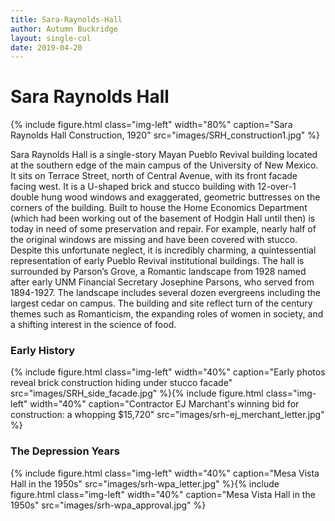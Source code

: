 ```yaml
---
title: Sara-Raynolds-Hall
author: Autumn Buckridge
layout: single-col
date: 2019-04-20
---
```



# Sara Raynolds Hall

{% include figure.html class="img-left" width="80%" caption="Sara Raynolds Hall Construction, 1920" src="images/SRH_construction1.jpg" %}

Sara Raynolds Hall is a single-story Mayan Pueblo Revival building located at the southern edge of the main campus of the University of New Mexico. It sits on Terrace Street, north of Central Avenue, with its front facade facing west. It is a U-shaped brick and stucco building with 12-over-1 double hung wood windows and exaggerated, geometric buttresses on the corners of the building. Built to house the Home Economics Department (which had been working out of the basement of Hodgin Hall until then) is today in need of some preservation and repair. For example, nearly half of the original windows are missing and have been covered with stucco. Despite this unfortunate neglect, it is incredibly charming, a quintessential representation of early Pueblo Revival institutional buildings. The hall is surrounded by Parson’s Grove, a Romantic landscape from 1928 named after early UNM Financial Secretary Josephine Parsons, who served from 1894-1927.  The landscape includes several dozen evergreens including the largest cedar on campus. The building and site reflect turn of the century themes such as Romanticism, the expanding roles of women in society, and a shifting interest in the science of food. 

### Early History

{% include figure.html class="img-left" width="40%" caption="Early photos reveal brick construction hiding under stucco facade" src="images/SRH_side_facade.jpg" %}{% include figure.html class="img-left" width="40%" caption="Contractor EJ Marchant's winning bid for construction: a whopping $15,720" src="images/srh-ej_merchant_letter.jpg" %}

### The Depression Years

{% include figure.html class="img-left" width="40%" caption="Mesa Vista Hall in the 1950s" src="images/srh-wpa_letter.jpg" %}{% include figure.html class="img-left" width="40%" caption="Mesa Vista Hall in the 1950s" src="images/srh-wpa_approval.jpg" %}